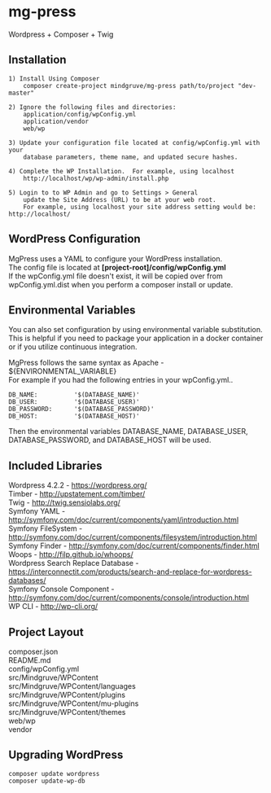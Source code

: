 # mg-press
Wordpress + Composer + Twig


## Installation
  
    1) Install Using Composer
        composer create-project mindgruve/mg-press path/to/project "dev-master"
  
    2) Ignore the following files and directories:
        application/config/wpConfig.yml
        application/vendor
        web/wp
  
    3) Update your configuration file located at config/wpConfig.yml with your 
        database parameters, theme name, and updated secure hashes.
    
    4) Complete the WP Installation.  For example, using localhost
        http://localhost/wp/wp-admin/install.php

    5) Login to to WP Admin and go to Settings > General
        update the Site Address (URL) to be at your web root.
        For example, using localhost your site address setting would be: http://localhost/
      

## WordPress Configuration

MgPress uses a YAML to configure your WordPress installation.   
The config file is located at **[project-root]/config/wpConfig.yml**    
If the wpConfig.yml file doesn't exist, it will be copied over from wpConfig.yml.dist when you perform a composer install or update.

## Environmental Variables

You can also set configuration by using environmental variable substitution.  
This is helpful if you need to package your application in a docker container or if you utilize continuous integration.

MgPress follows the same syntax as Apache - ${ENVIRONMENTAL_VARIABLE}  
For example if you had the following entries in your wpConfig.yml..

    DB_NAME:          '$(DATABASE_NAME)'
    DB_USER:          '$(DATABASE_USER)'
    DB_PASSWORD:      '$(DATABASE_PASSWORD)'
    DB_HOST:          '$(DATABASE_HOST)'

Then the environmental variables DATABASE\_NAME, DATABASE\_USER, DATABASE\_PASSWORD, and DATABASE\_HOST will be used.

## Included Libraries
Wordpress 4.2.2 - https://wordpress.org/   
Timber - http://upstatement.com/timber/   
Twig - http://twig.sensiolabs.org/   
Symfony YAML - http://symfony.com/doc/current/components/yaml/introduction.html   
Symfony FileSystem - http://symfony.com/doc/current/components/filesystem/introduction.html   
Symfony Finder - http://symfony.com/doc/current/components/finder.html   
Woops - http://filp.github.io/whoops/   
Wordpress Search Replace Database - https://interconnectit.com/products/search-and-replace-for-wordpress-databases/   
Symfony Console Component - http://symfony.com/doc/current/components/console/introduction.html     
WP CLI - http://wp-cli.org/   

## Project Layout   
composer.json   
README.md   
config/wpConfig.yml   
src/Mindgruve/WPContent   
src/Mindgruve/WPContent/languages   
src/Mindgruve/WPContent/plugins   
src/Mindgruve/WPContent/mu-plugins   
src/Mindgruve/WPContent/themes   
web/wp  
vendor 

## Upgrading WordPress

    composer update wordpress
    composer update-wp-db


